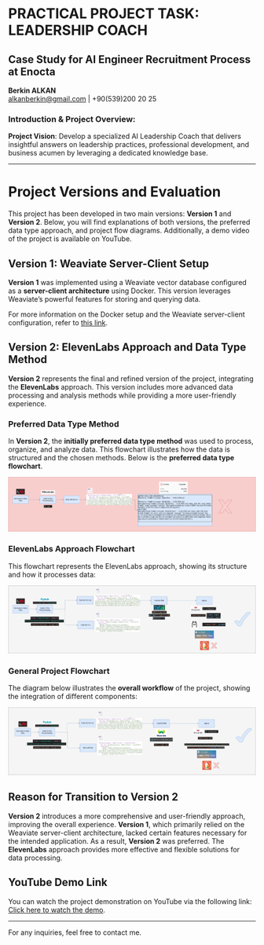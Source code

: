 # PRACTICAL PROJECT TASK: LEADERSHIP COACH
## Case Study for AI Engineer Recruitment Process at Enocta

**Berkin ALKAN**  
alkanberkin@gmail.com | +90(539)200 20 25

### Introduction & Project Overview:

**Project Vision**: Develop a specialized AI Leadership Coach that delivers insightful answers on leadership practices, professional development, and business acumen by leveraging a dedicated knowledge base.

---

# Project Versions and Evaluation

This project has been developed in two main versions: **Version 1** and **Version 2**. Below, you will find explanations of both versions, the preferred data type approach, and project flow diagrams. Additionally, a demo video of the project is available on YouTube.

## Version 1: Weaviate Server-Client Setup

**Version 1** was implemented using a Weaviate vector database configured as a **server-client architecture** using Docker. This version leverages Weaviate’s powerful features for storing and querying data.

For more information on the Docker setup and the Weaviate server-client configuration, refer to [this link](link-to-weaviate-setup).

## Version 2: ElevenLabs Approach and Data Type Method

**Version 2** represents the final and refined version of the project, integrating the **ElevenLabs** approach. This version includes more advanced data processing and analysis methods while providing a more user-friendly experience.

### Preferred Data Type Method

In **Version 2**, the **initially preferred data type method** was used to process, organize, and analyze data. This flowchart illustrates how the data is structured and the chosen methods. Below is the **preferred data type flowchart**.

![Data Type Flowchart](1.png)

### ElevenLabs Approach Flowchart

This flowchart represents the ElevenLabs approach, showing its structure and how it processes data:

![ElevenLabs Flowchart](2.png)

### General Project Flowchart

The diagram below illustrates the **overall workflow** of the project, showing the integration of different components:

![General Workflow](3.png)

## Reason for Transition to Version 2

**Version 2** introduces a more comprehensive and user-friendly approach, improving the overall experience. **Version 1**, which primarily relied on the Weaviate server-client architecture, lacked certain features necessary for the intended application. As a result, **Version 2** was preferred. The **ElevenLabs** approach provides more effective and flexible solutions for data processing.

## YouTube Demo Link

You can watch the project demonstration on YouTube via the following link:  
[Click here to watch the demo](https://www.youtube.com/watch?v=VcuYQdDbBgI&feature=youtu.be&themeRefresh=1).

---

For any inquiries, feel free to contact me.

